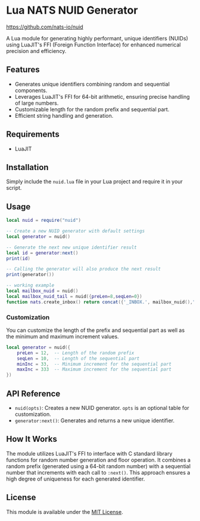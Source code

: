 # Lua NATS NUID Generator
https://github.com/nats-io/nuid

A Lua module for generating highly performant, unique identifiers (NUIDs) using LuaJIT's FFI (Foreign Function Interface) for enhanced numerical precision and efficiency.

## Features

- Generates unique identifiers combining random and sequential components.
- Leverages LuaJIT's FFI for 64-bit arithmetic, ensuring precise handling of large numbers.
- Customizable length for the random prefix and sequential part.
- Efficient string handling and generation.

## Requirements

- LuaJIT

## Installation

Simply include the `nuid.lua` file in your Lua project and require it in your script.

## Usage

```lua
local nuid = require("nuid")

-- Create a new NUID generator with default settings
local generator = nuid()

-- Generate the next new unique identifier result
local id = generator:next()
print(id)

-- Calling the generator will also produce the next result
print(generator())
```

```lua
-- working example
local mailbox_nuid = nuid()
local mailbox_nuid_tail = nuid({preLen=8,seqLen=0})
function nats.create_inbox() return concat({'_INBOX.', mailbox_nuid(),".",mailbox_nuid_tail()}) end
```

### Customization

You can customize the length of the prefix and sequential part as well as the minimum and maximum increment values.

```lua
local generator = nuid({
    preLen = 12,  -- Length of the random prefix
    seqLen = 10,  -- Length of the sequential part
    minInc = 33,  -- Minimum increment for the sequential part
    maxInc = 333  -- Maximum increment for the sequential part
})
```

## API Reference

- `nuid(opts)`: Creates a new NUID generator. `opts` is an optional table for customization.
- `generator:next()`: Generates and returns a new unique identifier.

## How It Works

The module utilizes LuaJIT's FFI to interface with C standard library functions for random number generation and floor operation. It combines a random prefix (generated using a 64-bit random number) with a sequential number that increments with each call to `:next()`. This approach ensures a high degree of uniqueness for each generated identifier.

## License

This module is available under the [MIT License](LICENSE).
